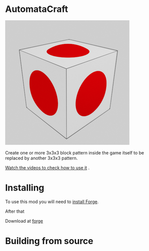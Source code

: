 # AutomataCraft

![logo](https://github.com/beothorn/automataCraft/blob/master/docs/logo.png)

Create one or more 3x3x3 block pattern inside the game itself to be replaced by another 3x3x3 pattern.

[Watch the videos to check how to use it](https://youtu.be/LbdNy-vU9z4) .

# Installing

To use this mod you will need to [install Forge](https://files.minecraftforge.net/net/minecraftforge/forge/).

After that 

Download at [forge](https://www.curseforge.com/minecraft/mc-mods/automatacraft)

# Building from source

